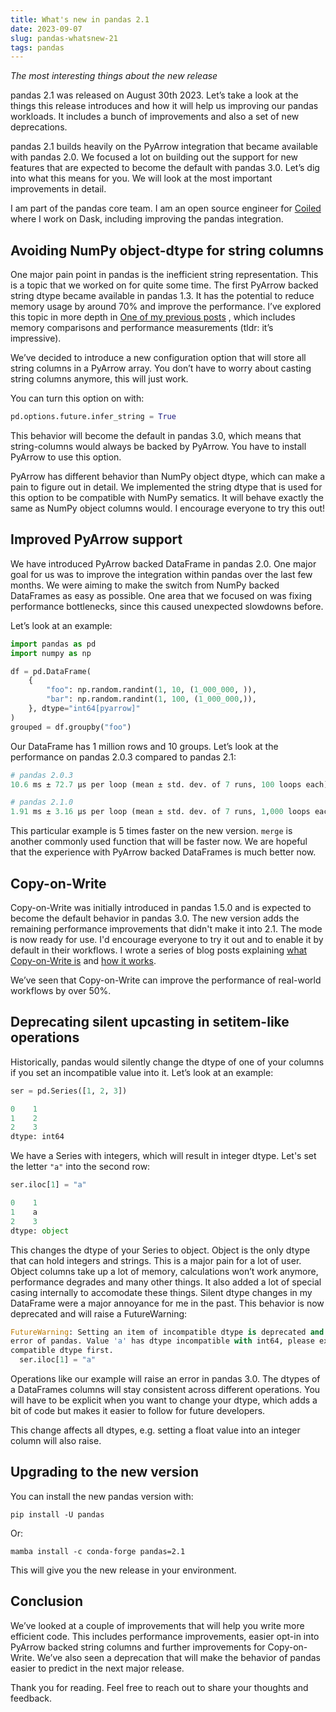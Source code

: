 ```yaml
---
title: What's new in pandas 2.1
date: 2023-09-07
slug: pandas-whatsnew-21
tags: pandas
---
```


_The most interesting things about the new release_

pandas 2.1 was released on August 30th 2023. Let’s take a look at the things this release introduces 
and how it will help us improving our pandas workloads. It includes a bunch of improvements and also a set of new deprecations.

pandas 2.1 builds heavily on the PyArrow integration that became available with pandas 2.0. We focused a lot on building out the support for new features that are expected to become the default with pandas 3.0. Let’s dig into what this means for you. We will look at the most important improvements in detail.

I am part of the pandas core team. I am an open source engineer for [Coiled](https://www.coiled.io) where I work on Dask, including improving the pandas integration.

## Avoiding NumPy object-dtype for string columns

One major pain point in pandas is the inefficient string representation. This is a topic that we worked on for quite some time. The first PyArrow backed string dtype became available in pandas 1.3. It has the potential to reduce memory usage by around 70% and improve the performance. I’ve explored this topic in more depth in [One of my previous posts](https://medium.com/towards-data-science/utilizing-pyarrow-to-improve-pandas-and-dask-workflows-2891d3d96d2b) , which includes memory comparisons and performance measurements (tldr: it’s impressive).

We’ve decided to introduce a new configuration option that will store all string columns in a PyArrow array. You don’t have to worry about casting string columns anymore, this will just work.

You can turn this option on with:

```python
pd.options.future.infer_string = True
```

This behavior will become the default in pandas 3.0, which means that string-columns would always be backed by PyArrow. You have to install PyArrow to use this option.

PyArrow has different behavior than NumPy object dtype, which can make a pain to figure out in detail. We implemented the string dtype that is used for this option to be compatible with NumPy sematics. It will behave exactly the same as NumPy object columns would. I encourage everyone to try this out!

## Improved PyArrow support

We have introduced PyArrow backed DataFrame in pandas 2.0. One major goal for us was to improve the integration within pandas over the last few months. We were aiming to make the switch from NumPy backed DataFrames as easy as possible. One area that we focused on was fixing performance bottlenecks, since this caused unexpected slowdowns before.

Let’s look at an example:

```python
import pandas as pd
import numpy as np

df = pd.DataFrame(
    {
        "foo": np.random.randint(1, 10, (1_000_000, )),
        "bar": np.random.randint(1, 100, (1_000_000,)),
    }, dtype="int64[pyarrow]"
)
grouped = df.groupby("foo")
```

Our DataFrame has 1 million rows and 10 groups. Let’s look at the performance on pandas 2.0.3 compared to pandas 2.1:

```python
# pandas 2.0.3
10.6 ms ± 72.7 µs per loop (mean ± std. dev. of 7 runs, 100 loops each)

# pandas 2.1.0
1.91 ms ± 3.16 µs per loop (mean ± std. dev. of 7 runs, 1,000 loops each)
```

This particular example is 5 times faster on the new version. ``merge`` is another commonly used function that will be faster now. We are hopeful that the experience with PyArrow backed DataFrames is much better now.

## Copy-on-Write

Copy-on-Write was initially introduced in pandas 1.5.0 and is expected to become the default behavior
in pandas 3.0. The new version adds the remaining performance improvements that didn't make it into 
2.1. The mode is now 
ready for use. I'd encourage everyone to try it out and to enable it by default in their workflows.
I wrote a series of blog posts explaining 
[what Copy-on-Write is](https://towardsdatascience.com/a-solution-for-inconsistencies-in-indexing-operations-in-pandas-b76e10719744) 
and [how it works](https://towardsdatascience.com/deep-dive-into-pandas-copy-on-write-mode-part-i-26982e7408c6).

We’ve seen that Copy-on-Write can improve the performance of real-world workflows by over 50%.

## Deprecating silent upcasting in setitem-like operations

Historically, pandas would silently change the dtype of one of your columns if you set an incompatible value into it. Let’s look at an example:

```python
ser = pd.Series([1, 2, 3])

0    1
1    2
2    3
dtype: int64
```

We have a Series with integers, which will result in integer dtype. Let's set the letter ``"a"``
into the second row:

```python
ser.iloc[1] = "a"

0    1
1    a
2    3
dtype: object
```

This changes the dtype of your Series to object. Object is the only dtype that can hold integers and strings. This is a major pain for a lot of user. Object columns take up a lot of memory, calculations won’t work anymore, performance degrades and many other things. It also added a lot of special casing internally to accomodate these things. Silent dtype changes in my DataFrame were a major annoyance for me in the past. This behavior is now deprecated and will raise a FutureWarning:

```python
FutureWarning: Setting an item of incompatible dtype is deprecated and will raise in a future 
error of pandas. Value 'a' has dtype incompatible with int64, please explicitly cast to a 
compatible dtype first.
  ser.iloc[1] = "a"
```

Operations like our example will raise an error in pandas 3.0. The dtypes of a DataFrames columns will stay consistent across different operations. You will have to be explicit when you want to change your dtype, which adds a bit of code but makes it easier to follow for future developers.

This change affects all dtypes, e.g. setting a float value into an integer column will also raise.

## Upgrading to the new version

You can install the new pandas version with:

```pyth+
pip install -U pandas
```

Or:

```pyth+
mamba install -c conda-forge pandas=2.1
```

This will give you the new release in your environment.

## Conclusion

We’ve looked at a couple of improvements that will help you write more efficient code. This includes performance improvements, easier opt-in into PyArrow backed string columns and further improvements for Copy-on-Write. We’ve also seen a deprecation that will make the behavior of pandas easier to predict in the next major release.

Thank you for reading. Feel free to reach out to share your thoughts and feedback.

